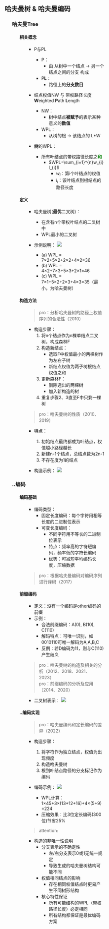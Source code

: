 <div style="float: left; width: 64%; padding: 1%;">

## 哈夫曼树 & 哈夫曼编码  

<ul>

### 哈夫曼Tree

<ul>

#### 相关概念

<ul>

- P与PL
  - P：
    - 由 从树中一个结点 → 另一个结点之间的分支 构成
  - P**L**：
    - 路径上的**分支数目**

- 结点权值NW 与 带权路径长度**W**eighted **P**ath **L**ength
  - NW：
    - 树中结点**被赋予**的表示某种意义的**数值**
  - WPL：
    - 从树的根 → 该结点的 L*W
- **树**的WPL：
  - 所有叶结点的带权路径长度之<span style="color: green;">**和**</span>
    - $WPL=\sum_{i=1}^{n}w_{i}l_{i}$
      - $w_{i}$：第i个叶结点的权值
      - $l_{i}$：该叶结点到根结点的路径长度

</ul>

#### 定义

<ul>

- 哈夫曼树(**最优**二叉树)：
  - 在含有n个带权叶结点的二叉树中
  - WPL最小的二叉树

- 示例说明：
  ![](https://cdn-mineru.openxlab.org.cn/model-mineru/prod/a2d32313c261c37c12b5a28af99468dcb1c7b5e3580b6b57a99efff0cd38d3e9.jpg)  
  - (a) WPL = 7×2+5×2+2×2+4×2=36
  - (b) WPL = 4×2+7×3+5×3+2×1=46
  - (c) WPL = 7×1+5×2+2×3+4×3=35（最小，为哈夫曼树）

</ul>

#### 构造方法

<ul>

> pro：分析哈夫曼树的路径上权值序列的合法性（2010）  

- 构造步骤：
  1. 将n个结点作为n棵单结点二叉树，构成森林F
  2. 构造新结点：
     - 选取F中权值最小的两棵树作为左右子树
     - 新结点权值为两子树根结点权值之和
  3. 更新森林F：
     - 删除选出的两棵树
     - 加入新构造的树
  4. 重复步骤2、3直至F中只剩一棵树

> pro：哈夫曼树的性质（2010、2019）  

- 特点：
  1. 初始结点最终都成为叶结点，权值越小路径越长
  2. 新建n-1个结点，总结点数为2n-1
  3. 不存在度为1的结点

- 构造示例：
  ![](https://cdn-mineru.openxlab.org.cn/model-mineru/prod/de9a695e33dd97c1c5ed46237ca55e6881724f902b983ec04e5940d6658f255e.jpg)

</ul>
</ul>

### ..编码

<ul>

#### 编码基础

<ul>

- 编码类型：
  - 固定长度编码：每个字符用相等长度的二进制位表示
  - 可变长度编码：
    - 不同字符用不等长的二进制位表示
    - 特点：频率高的字符短编码，频率低的字符长编码
    - 优势：可减短平均编码长度，压缩数据

> pro：根据哈夫曼编码对编码序列进行译码（2017）  

</ul>

#### 前缀编码

<ul>

- 定义：没有一个编码是other编码的前缀
- 示例：
  - 合法前缀编码：A(0), B(10), C(110)
  - 解码特点：可唯一识别，如0010110可唯一解码为A,A,B,C
  - 反例：若D编码为11，则与C(110)产生歧义

> pro：哈夫曼树的构造及相关的分析（2012、2018、2021、2023）  
> pro：前缀编码的分析及应用（2014、2020）  

- 二叉树表示：
  ![](https://cdn-mineru.openxlab.org.cn/model-mineru/prod/530f7170ceac82b45e179b32785be7d95fda0363a9e6cd3d08e5994f85b9d240.jpg)

</ul>

#### ..编码实现

<ul>

> pro：哈夫曼编码和定长编码的差异（2022）  

- 构造步骤：
  1. 将字符作为独立结点，权值为出现频度
  2. 构造哈夫曼树
  3. 根到叶结点路径的分支标记作为编码

- 编码示例：
  ![](https://cdn-mineru.openxlab.org.cn/model-mineru/prod/72a3cdbcb2f74e6a103772e7474ffec4f31c43dfd93f72e47a7066a5d3c31e44.jpg)
  - WPL计算：1×45+3×(13+12+16)+4×(5+9)=224
  - 压缩效果：比3位定长编码(300位)节省25%

> attention: 

- 构造的非唯一性说明
  - 分支表示的不确定性
    - 左/右分支表示0或1无统一规定
    - 导致生成的哈夫曼树结构可能不同
  - 权值相同结点的影响
    - 存在相同权值结点时更易产生不同树形结构
  - 核心特性保证
    - 所有可能结构的WPL（带权路径长度）必定相同
    - 所有结构都保证是最优编码方案

</ul>
</ul>
</ul>   
    

</div>
<div style="float: right; width: 26%; padding: 1%;">

</div>
<div style="clear: both;"></div>
